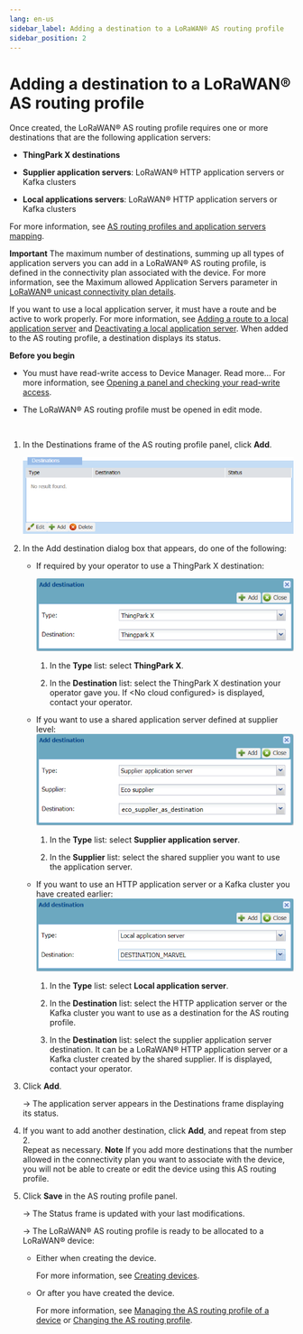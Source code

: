```yaml
---
lang: en-us
sidebar_label: Adding a destination to a LoRaWAN® AS routing profile
sidebar_position: 2
---
```


# Adding a destination to a LoRaWAN® AS routing profile

Once created, the LoRaWAN® AS routing profile requires one or more
destinations that are the following application servers:

- **ThingPark X destinations**

- **Supplier application servers**: LoRaWAN® HTTP application servers or
  Kafka clusters

- **Local applications servers**: LoRaWAN® HTTP application servers or
  Kafka clusters

For more information, see [AS routing profiles and application servers
mapping](Overview.md#as-routing-profiles-and-application-servers-mapping).

**Important** The maximum number of destinations, summing up all types
of application servers you can add in a LoRaWAN® AS routing profile, is
defined in the connectivity plan associated with the device. For more
information, see the Maximum allowed Application
Servers parameter in [LoRaWAN® unicast connectivity plan
details](../reference-information.md#lorawan®-unicast-connectivity-plan-details).

If you want to use a local application server, it must have a route and
be active to work properly. For more information, see [Adding a route to
a local application
server](../manage-local-application-servers/add-route-to-local-application-server.md)
and [Deactivating a local application
server](../manage-local-application-servers/deactivate-local-application-server.md).
When added to the AS routing profile, a destination displays its status.

**Before you begin**

- You must have read-write access to Device Manager. Read more\... For
  more information, see [Opening a panel and checking your read-write
  access](../use-interface.md#opening-a-panel-and-checking-your-read-write-access).

- The LoRaWAN® AS routing profile must be opened in edit mode.

 

1.  In the Destinations frame of the AS routing profile panel, click
    **Add**.

    ![](./_images/adding-a-destination-to-a.png)

2.  In the Add destination dialog box that appears, do one of the
    following:

    - If required by your operator to use a ThingPark X destination:

      ![](../_images/adding-a-destination-to-a-1.png)

      1.  In the **Type** list: select **ThingPark X**.

      2.  In the **Destination** list: select the ThingPark X
          destination your operator gave you. If \<No cloud configured\> is
          displayed, contact your operator.

    - If you want to use a shared application server defined at supplier
      level:
      ![](./_images/adding-a-destination-to-a-2.png)
      1.  In the **Type** list: select **Supplier application server**.

      2.  In the **Supplier** list: select the shared supplier you want
          to use the application server.

    - If you want to use an HTTP application server or a Kafka cluster
      you have created earlier:
      ![](../_images/adding-a-destination-to-a-3.png)

      1.  In the **Type** list: select **Local application server**.

      2.  In the **Destination** list: select the HTTP application
          server or the Kafka cluster you want to use as a destination
          for the AS routing profile.

      3.  In the **Destination** list: select the supplier application
          server destination. It can be a LoRaWAN® HTTP application
          server or a Kafka cluster created by the shared supplier. If is displayed,
          contact your operator.

3.  Click **Add**.

    -\> The application server appears in the Destinations frame
    displaying its status.

4.  If you want to add another destination, click **Add**, and repeat
    from step 2.  
    Repeat as necessary. **Note** If you add more destinations that the
    number allowed in the connectivity plan you want to associate with
    the device, you will not be able to create or edit the device using
    this AS routing profile.

5.  Click **Save** in the AS routing profile panel.

    -\> The Status frame is updated with your last modifications.

    -\> The LoRaWAN® AS routing profile is ready to be allocated to a
    LoRaWAN® device:

    - Either when creating the device.

      For more information, see [Creating
      devices](../create-devices/index.md).

    - Or after you have created the device.

      For more information, see [Managing the AS routing profile of a
      device](../manage-device-network/manage-as-routing-profile-device.md)
      or [Changing the AS routing
      profile](../manage-device-network/manage-as-routing-profile-device.md#changing-the-as-routing-profile).

